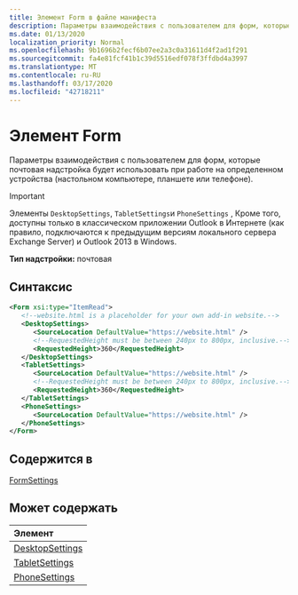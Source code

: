 ```yaml
---
title: Элемент Form в файле манифеста
description: Параметры взаимодействия с пользователем для форм, которые почтовая надстройка будет использовать при работе на определенном устройства (настольном компьютере, планшете или телефоне).
ms.date: 01/13/2020
localization_priority: Normal
ms.openlocfilehash: 9b1696b2fecf6b07ee2a3c0a31611d4f2ad1f291
ms.sourcegitcommit: fa4e81fcf41b1c39d5516edf078f3ffdbd4a3997
ms.translationtype: MT
ms.contentlocale: ru-RU
ms.lasthandoff: 03/17/2020
ms.locfileid: "42718211"
---
```

# <a name="form-element"></a>Элемент Form

Параметры взаимодействия с пользователем для форм, которые почтовая надстройка будет использовать при работе на определенном устройства (настольном компьютере, планшете или телефоне).

> [!IMPORTANT]
> Элементы `DesktopSettings`, `TabletSettings`и `PhoneSettings` , Кроме того, доступны только в классическом приложении Outlook в Интернете (как правило, подключаются к предыдущим версиям локального сервера Exchange Server) и Outlook 2013 в Windows.

**Тип надстройки:** почтовая

## <a name="syntax"></a>Синтаксис

```XML
<Form xsi:type="ItemRead">
   <!--website.html is a placeholder for your own add-in website.-->
   <DesktopSettings>
      <SourceLocation DefaultValue="https://website.html" />
      <!--RequestedHeight must be between 240px to 800px, inclusive.-->
      <RequestedHeight>360</RequestedHeight>
   </DesktopSettings>
   <TabletSettings>
      <SourceLocation DefaultValue="https://website.html" />
      <!--RequestedHeight must be between 240px to 800px, inclusive.-->
      <RequestedHeight>360</RequestedHeight>
   </TabletSettings>
   <PhoneSettings>
      <SourceLocation DefaultValue="https://website.html" />
   </PhoneSettings>
</Form>
```

## <a name="contained-in"></a>Содержится в

[FormSettings](formsettings.md)


## <a name="can-contain"></a>Может содержать

|**Элемент**|
|:-----|
|[DesktopSettings](desktopsettings.md)|
|[TabletSettings](tabletsettings.md)|
|[PhoneSettings](phonesettings.md)|
